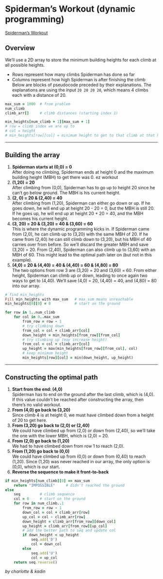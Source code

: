 # Spiderman’s Workout (dynamic programming)
[Spiderman’s Workout](https://open.kattis.com/problems/spiderman)

## Overview
We’ll use a 2D array to store the minimum building heights for each climb at all possible heights. 
* Rows represent how many climbs Spiderman has done so far
* Columns represent how high Spiderman is after finishing the climb
Below are blocks of pseudocode preceded by their explanations. The explanations are using the input  `20 20 20 20`, which means 4 climbs each with a distance of 20.
```ruby
max_sum = 1000  # from problem
num_climb
climb_arr[]     # climb distances (starting index 1)

min_heights[num_climb + 1][max_sum + 1]
# row = climb index we are up to
# col = height
# min_heights[row][col] = minimum height to get to that climb at that height
```
- - - -
## Building the array
1. **Spiderman starts at (0,0) = 0**  
After doing no climbing, Spiderman ends at height 0 and the maximum building height (MBH) to get there was 0. ez workout
2. **(1,20) = 20**  
After climbing from (0,0), Spiderman has to go up to height 20 since he can’t go below ground. The MBH is his current height.
3. **(2, 0) = 20 & (2,40) = 40**  
After climbing from (1,20), Spiderman can either go down or up. If he goes down, he will end up at height 20 - 20 = 0, but the MBH is still 20. If he goes up, he will end up at height 20 + 20 = 40, and the MBH becomes his current height.
4. **(3, 20)  = 20 & (3,20) = 40 & (3,60) = 60**  
This is where the dynamic programming kicks in. If Spiderman came from (2,0), he can climb up to (3,20) with the same MBH of 20. If he came from (2,40) he can still climb down to (3,20), but his MBH of 40 carries over from before. So we’ll discard the greater MBH and save (3,20) = 20.
From (2,40), Spiderman can also climb up to (3,60) with an MBH of 60. This might lead to the optimal path later on (but not in this example).
5. **(4,0) = 20 & (4,40) = 40 & (4,40) = 60 & (4,80) = 80**  
The two options from row 3 are (3,20) = 20 and (3,60) = 60. From either height, Spiderman can climb up or down, leading to once again two ways to get to (4,40). We’ll save (4,0) = 20, (4,40) = 40, and (4,80) = 80 into our array.
```ruby
# find min_heights
Fill min_heights with max_sum   # max_sum means unreachable
min_heights[0][0] = 0           # start on the ground

for row in 1..num_climb
    for col in 0..max_sum
        from_row = row - 1
        # try climbing down
        from_col = col + climb_arr[col]
        down_height = min_heights[from_row][from_col]
        # try climbing up (may increase height)
        from_col = col + climb_arr[col]
        up_height = max(min_heights[from_row][from_col], col)
        # keep minimum height
        min_heights[row][col] = min(down_height, up_height)
```
- - - -
## Constructing the optimal path
1. **Start from the end: (4,0)**  
Spiderman has to end on the ground after the last climb, which is (4,0). If this value couldn’t be reached after constructing the array, then there’s no valid workout.
2. **From (4,0) go back to (3,20)**  
Since climb 4 is at height 0, we must have climbed down from a height of 20 to get here.
3. **From (3,20) go back to (2,0) or (2,40)**  
We could have climbed up from (2,0) or down from (2,40), so we’ll take the one with the lower MBH, which is (2,0) = 20.
4. **From (2,0) go back to (1,20)**  
We had to have climbed down from row 1 to reach (2,0).
5. **From (1,20) go back to (0,0)**  
We could have climbed up from (0,0) or down from (0,40) to reach (1,20). Since (1,20) was never reached in our array, the only option is (0,0), which is our start.
6. **Reverse the sequence to make it front-to-back**
```ruby
if min_heights[num_climb][0] == max_sum
    return "IMPOSSIBLE"     # didn't reached the ground
else
    seq         # climb sequence
    col = 0     # start on the ground
    for row in num_climb..1
        from_row = row - 1
        down_col = col + climb_arr[row]
        up_col = col - climb_arr[row]
        down_height = climb_arr[from_row][down_col]
        up_height = climb_arr[from_row][up_col]
        # add the better path to seq and update col
        if down_height < up_height
            seq.add('D')
            col = down_col
        else
            seq.add('U')
            col = up_col
    return seq.reverse()
```

_by charlotte & kadin_